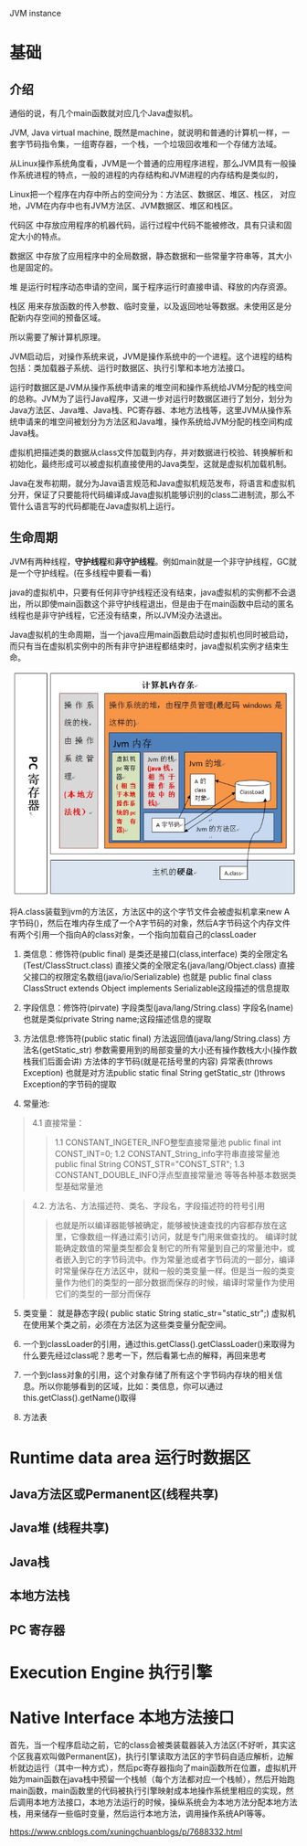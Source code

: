 JVM instance

# 基础
## 介绍
通俗的说，有几个main函数就对应几个Java虚拟机。

JVM, Java virtual machine, 既然是machine，就说明和普通的计算机一样，一套字节码指令集，一组寄存器，一个栈，一个垃圾回收堆和一个存储方法域。

从Linux操作系统角度看，JVM是一个普通的应用程序进程，那么JVM具有一般操作系统进程的特点，一般的进程的内存结构和JVM进程的内存结构是类似的，

Linux把一个程序在内存中所占的空间分为：方法区、数据区、堆区、栈区，
对应地，JVM在内存中也有JVM方法区、JVM数据区、堆区和栈区。

代码区 中存放应用程序的机器代码，运行过程中代码不能被修改，具有只读和固定大小的特点。

数据区 中存放了应用程序中的全局数据，静态数据和一些常量字符串等，其大小也是固定的。

堆 是运行时程序动态申请的空间，属于程序运行时直接申请、释放的内存资源。

栈区 用来存放函数的传入参数、临时变量，以及返回地址等数据。未使用区是分配新内存空间的预备区域。

所以需要了解计算机原理。

JVM启动后，对操作系统来说，JVM是操作系统中的一个进程。这个进程的结构包括：类加载器子系统、运行时数据区、执行引擎和本地方法接口。

运行时数据区是JVM从操作系统申请来的堆空间和操作系统给JVM分配的栈空间的总称。JVM为了运行Java程序，又进一步对运行时数据区进行了划分，划分为Java方法区、Java堆、Java栈、PC寄存器、本地方法栈等，这里JVM从操作系统申请来的堆空间被划分为方法区和Java堆，操作系统给JVM分配的栈空间构成Java栈。

虚拟机把描述类的数据从class文件加载到内存，并对数据进行校验、转换解析和初始化，最终形成可以被虚拟机直接使用的Java类型，这就是虚拟机加载机制。

Java在发布初期，就分为Java语言规范和Java虚拟机规范发布，将语言和虚拟机分开，保证了只要能将代码编译成Java虚拟机能够识别的class二进制流，那么不管什么语言写的代码都能在Java虚拟机上运行。

## 生命周期

JVM有两种线程，**守护线程**和**非守护线程**。例如main就是一个非守护线程，GC就是一个守护线程。(在多线程中要看一看)

java的虚拟机中，只要有任何非守护线程还没有结束，java虚拟机的实例都不会退出，所以即使main函数这个非守护线程退出，但是由于在main函数中启动的匿名线程也是非守护线程，它还没有结束，所以JVM没办法退出。

Java虚拟机的生命周期，当一个java应用main函数启动时虚拟机也同时被启动，而只有当在虚拟机实例中的所有非守护进程都结束时，java虚拟机实例才结束生命。

![JVM Struture](https://github.com/huangshijie/ImgRep/blob/master/JVM.jpg)

将A.class装载到jvm的方法区，方法区中的这个字节文件会被虚拟机拿来new A字节码()，然后在堆内存生成了一个A字节码的对象，然后A字节码这个内存文件有两个引用一个指向A的class对象，一个指向加载自己的classLoader

1. 类信息：修饰符(public final)
是类还是接口(class,interface)
类的全限定名(Test/ClassStruct.class)
直接父类的全限定名(java/lang/Object.class)
直接父接口的权限定名数组(java/io/Serializable)
也就是 public final class ClassStruct extends Object implements Serializable这段描述的信息提取

2. 字段信息：修饰符(pirvate)
字段类型(java/lang/String.class)
字段名(name)
也就是类似private String name;这段描述信息的提取

3. 方法信息:修饰符(public static final)
方法返回值(java/lang/String.class)
方法名(getStatic_str)
参数需要用到的局部变量的大小还有操作数栈大小(操作数栈我们后面会讲)
方法体的字节码(就是花括号里的内容)
异常表(throws Exception)
也就是对方法public static final String getStatic_str ()throws Exception的字节码的提取
     
4. 常量池:
> 4.1 直接常量：
>> 1.1 CONSTANT_INGETER_INFO整型直接常量池
>> public final int CONST_INT=0;
>> 1.2 CONSTANT_String_info字符串直接常量池   
>> public final String CONST_STR="CONST_STR";
>> 1.3 CONSTANT_DOUBLE_INFO浮点型直接常量池
>> 等等各种基本数据类型基础常量池

> 4.2. 方法名、方法描述符、类名、字段名，字段描述符的符号引用
>> 也就是所以编译器能够被确定，能够被快速查找的内容都存放在这里，它像数组一样通过索引访问，就是专门用来做查找的。
>> 编译时就能确定数值的常量类型都会复制它的所有常量到自己的常量池中，或者嵌入到它的字节码流中。作为常量池或者字节码流的一部分，编译时常量保存在方法区中，就和一般的类变量一样。但是当一般的类变量作为他们的类型的一部分数据而保存的时候，编译时常量作为使用它们的类型的一部分而保存

5. 类变量：
就是静态字段( public static String static_str="static_str";)
虚拟机在使用某个类之前，必须在方法区为这些类变量分配空间。

6. 一个到classLoader的引用，通过this.getClass().getClassLoader()来取得为什么要先经过class呢？思考一下，然后看第七点的解释，再回来思考

7. 一个到class对象的引用，这个对象存储了所有这个字节码内存块的相关信息。所以你能够看到的区域，比如：类信息，你可以通过this.getClass().getName()取得

8. 方法表

# Runtime data area 运行时数据区

## Java方法区或Permanent区(线程共享)

## Java堆 (线程共享)

## Java栈

## 本地方法栈

## PC 寄存器

# Execution Engine 执行引擎

# Native Interface 本地方法接口

首先，当一个程序启动之前，它的class会被类装载器装入方法区(不好听，其实这个区我喜欢叫做Permanent区)，执行引擎读取方法区的字节码自适应解析，边解析就边运行（其中一种方式），然后pc寄存器指向了main函数所在位置，虚拟机开始为main函数在java栈中预留一个栈帧（每个方法都对应一个栈帧），然后开始跑main函数，main函数里的代码被执行引擎映射成本地操作系统里相应的实现，然后调用本地方法接口，本地方法运行的时候，操纵系统会为本地方法分配本地方法栈，用来储存一些临时变量，然后运行本地方法，调用操作系统API等等。 


https://www.cnblogs.com/xuningchuanblogs/p/7688332.html

